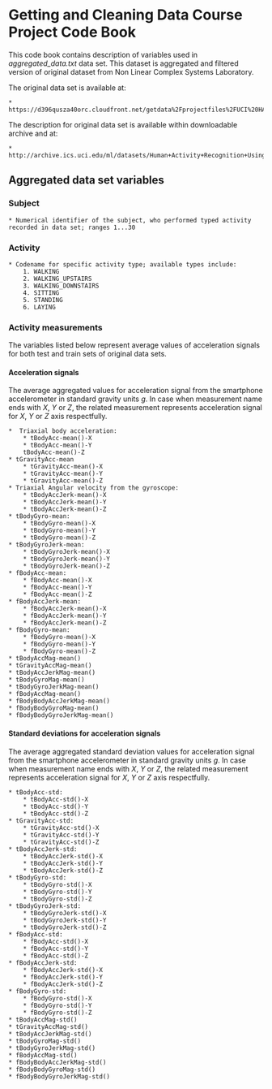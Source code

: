 # Getting and Cleaning Data Course Project Code Book
This code book contains description of variables used in _aggregated_data.txt_ data set.
This dataset is aggregated and filtered version of original dataset from Non Linear Complex Systems Laboratory.

The original data set is available at:

	* https://d396qusza40orc.cloudfront.net/getdata%2Fprojectfiles%2FUCI%20HAR%20Dataset.zip

The description for original data set is available within downloadable archive and at:

	* http://archive.ics.uci.edu/ml/datasets/Human+Activity+Recognition+Using+Smartphones

## Aggregated data set variables

### Subject
	* Numerical identifier of the subject, who performed typed activity recorded in data set; ranges 1...30

### Activity
	* Codename for specific activity type; available types include:
		1. WALKING
		2. WALKING_UPSTAIRS
		3. WALKING_DOWNSTAIRS
		4. SITTING
		5. STANDING
		6. LAYING
	
### Activity measurements
The variables listed below represent average values of acceleration signals for both test and train sets of original data sets.

#### Acceleration signals
The average aggregated values for acceleration signal from the smartphone accelerometer in standard gravity units _g_.
In case when measurement name ends with _X_, _Y_ or _Z_, the related measurement represents acceleration signal for _X_, _Y_ or _Z_ axis respectfully.

	*  Triaxial body acceleration:
		* tBodyAcc-mean()-X
		* tBodyAcc-mean()-Y
		tBodyAcc-mean()-Z
	* tGravityAcc-mean
		* tGravityAcc-mean()-X
		* tGravityAcc-mean()-Y
		* tGravityAcc-mean()-Z
	* Triaxial Angular velocity from the gyroscope:
		* tBodyAccJerk-mean()-X 
		* tBodyAccJerk-mean()-Y 
		* tBodyAccJerk-mean()-Z 
	* tBodyGyro-mean:
		* tBodyGyro-mean()-X 
		* tBodyGyro-mean()-Y
		* tBodyGyro-mean()-Z
	* tBodyGyroJerk-mean:
		* tBodyGyroJerk-mean()-X
		* tBodyGyroJerk-mean()-Y
		* tBodyGyroJerk-mean()-Z
	* fBodyAcc-mean:
		* fBodyAcc-mean()-X
		* fBodyAcc-mean()-Y
		* fBodyAcc-mean()-Z 
	* fBodyAccJerk-mean:
		* fBodyAccJerk-mean()-X 
		* fBodyAccJerk-mean()-Y 
		* fBodyAccJerk-mean()-Z 
	* fBodyGyro-mean:
		* fBodyGyro-mean()-X
		* fBodyGyro-mean()-Y 
		* fBodyGyro-mean()-Z 
	* tBodyAccMag-mean() 
	* tGravityAccMag-mean() 
	* tBodyAccJerkMag-mean()
	* tBodyGyroMag-mean()
	* tBodyGyroJerkMag-mean()
	* fBodyAccMag-mean() 
	* fBodyBodyAccJerkMag-mean()
	* fBodyBodyGyroMag-mean()
	* fBodyBodyGyroJerkMag-mean() 

#### Standard deviations for acceleration signals
The average aggregated  standard deviation values for acceleration signal from the smartphone accelerometer in standard gravity units _g_.
In case when measurement name ends with _X_, _Y_ or _Z_, the related measurement represents acceleration signal for _X_, _Y_ or _Z_ axis respectfully.

	* tBodyAcc-std:
		* tBodyAcc-std()-X 
		* tBodyAcc-std()-Y
		* tBodyAcc-std()-Z 
	* tGravityAcc-std:
		* tGravityAcc-std()-X
		* tGravityAcc-std()-Y
		* tGravityAcc-std()-Z
	* tBodyAccJerk-std:
		* tBodyAccJerk-std()-X
		* tBodyAccJerk-std()-Y
		* tBodyAccJerk-std()-Z 
	* tBodyGyro-std:
		* tBodyGyro-std()-X
		* tBodyGyro-std()-Y
		* tBodyGyro-std()-Z
	* tBodyGyroJerk-std:
		* tBodyGyroJerk-std()-X 
		* tBodyGyroJerk-std()-Y 
		* tBodyGyroJerk-std()-Z
	* fBodyAcc-std:
		* fBodyAcc-std()-X
		* fBodyAcc-std()-Y
		* fBodyAcc-std()-Z
	* fBodyAccJerk-std:
		* fBodyAccJerk-std()-X
		* fBodyAccJerk-std()-Y
		* fBodyAccJerk-std()-Z
	* fBodyGyro-std:
		* fBodyGyro-std()-X
		* fBodyGyro-std()-Y
		* fBodyGyro-std()-Z
	* tBodyAccMag-std()
	* tGravityAccMag-std()
	* tBodyAccJerkMag-std() 
	* tBodyGyroMag-std() 
	* tBodyGyroJerkMag-std()
	* fBodyAccMag-std()
	* fBodyBodyAccJerkMag-std()
	* fBodyBodyGyroMag-std()
	* fBodyBodyGyroJerkMag-std()